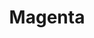 ---
title: "Magenta"
summary: "Welsh progressive rock/symphonic rock group."
image: "magenta.jpg"
apple_music_artist_url: "None"
wikipedia_url: "none"
---